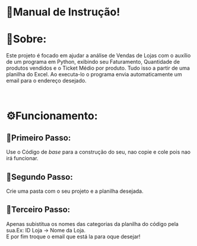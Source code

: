 <h1 font-size = 21px>📓Manual de Instrução!</h1>

<h1>📖Sobre:</h1>
<p>Este projeto é focado em ajudar a análise de Vendas de Lojas com o auxílio de um programa em Python, exibindo seu Faturamento, Quantidade de produtos vendidos e o Ticket Médio por produto. Tudo isso a partir de uma planilha do Excel. Ao executa-lo o programa envia automaticamente um email para o endereço desejado.</p>
<br>
<h1>⚙Funcionamento:</h1>
<h2>🐾Primeiro Passo:</h2>
<p>Use o Código de <i>base</i> para a construção do seu, nao copie e cole pois nao irá funcionar.</p>
<h2>🐾Segundo Passo:</h2>
<p>Crie uma pasta com o seu projeto e a planilha desejada.</p>
<h2>🐾Terceiro Passo:</h2>
<p>Apenas subistitua os nomes das categorias da planilha do código pela sua.Ex: ID Loja -> Nome da Loja.<br> E por fim troque o email que está la para oque desejar!</p>

